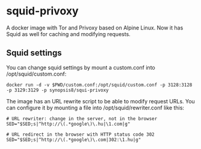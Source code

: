 # squid-privoxy

A docker image with Tor and Privoxy based on Alpine Linux. Now it has Squid as well for caching and modifying requests.

## Squid settings

You can change squid settings by mount a custom.conf into /opt/squid/custom.conf:
```
docker run -d -v $PWD/custom.conf:/opt/squid/custom.conf -p 3128:3128 -p 3129:3129 -p synopsis8/squi-privoxy
```

The image has an URL rewrite script to be able to modify request URLs. You can configure it by mounting a file into /opt/squid/rewriter.conf like this:
```
# URL rewriter: change in the server, not in the browser
SED="$SED;s|^http://\(.*google\)\.hu|\1.com|g"

# URL redirect in the browser with HTTP status code 302
SED="$SED;s|^http://\(.*google\)\.com|302:\1.hu|g"
```
